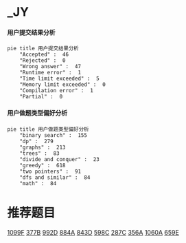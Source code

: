 # _JY

<!-- tabs:start -->



#### **用户提交结果分析**

```mermaid
pie title 用户提交结果分析
    "Accepted" :  46
    "Rejected" :  0
    "Wrong answer" :  47
    "Runtime error" :  1
    "Time limit exceeded" :  5
    "Memory limit exceeded" :  0
    "Compilation error" :  1
    "Partial" :  0
```

#### **用户做题类型偏好分析**

```mermaid
pie title 用户做题类型偏好分析
    "binary search" :  155
    "dp" :  279
    "graphs" :  213
    "trees" :  83
    "divide and conquer" :  23
    "greedy" :  618
    "two pointers" :  91
    "dfs and similar" :  84
    "math" :  84
```



<!-- tabs:end -->
# 推荐题目
[1099F](https://codeforces.com/contest/1099/problem/F)
[377B](https://codeforces.com/contest/377/problem/B)
[992D](https://codeforces.com/contest/992/problem/D)
[884A](https://codeforces.com/contest/884/problem/A)
[843D](https://codeforces.com/contest/843/problem/D)
[598C](https://codeforces.com/contest/598/problem/C)
[287C](https://codeforces.com/contest/287/problem/C)
[356A](https://codeforces.com/contest/356/problem/A)
[1060A](https://codeforces.com/contest/1060/problem/A)
[659E](https://codeforces.com/contest/659/problem/E)
